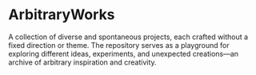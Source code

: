 # ArbitraryWorks
A collection of diverse and spontaneous projects, each crafted without a fixed direction or theme. The repository serves as a playground for exploring different ideas, experiments, and unexpected creations—an archive of arbitrary inspiration and creativity.
